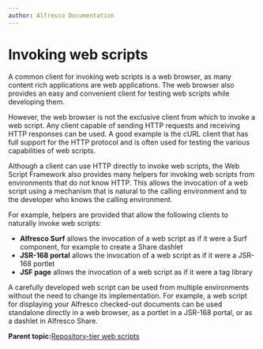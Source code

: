 ```yaml
---
author: Alfresco Documentation
---
```


# Invoking web scripts

A common client for invoking web scripts is a web browser, as many content rich applications are web applications. The web browser also provides an easy and convenient client for testing web scripts while developing them.

However, the web browser is not the exclusive client from which to invoke a web script. Any client capable of sending HTTP requests and receiving HTTP responses can be used. A good example is the cURL client that has full support for the HTTP protocol and is often used for testing the various capabilities of web scripts.

Although a client can use HTTP directly to invoke web scripts, the Web Script Framework also provides many helpers for invoking web scripts from environments that do not know HTTP. This allows the invocation of a web script using a mechanism that is natural to the calling environment and to the developer who knows the calling environment.

For example, helpers are provided that allow the following clients to naturally invoke web scripts:

-   **Alfresco Surf** allows the invocation of a web script as if it were a Surf component, for example to create a Share dashlet
-   **JSR-168 portal** allows the invocation of a web script as if it were a JSR-168 portlet
-   **JSF page** allows the invocation of a web script as if it were a tag library

A carefully developed web script can be used from multiple environments without the need to change its implementation. For example, a web script for displaying your Alfresco checked-out documents can be used standalone directly in a web browser, as a portlet in a JSR-168 portal, or as a dashlet in Alfresco Share.

**Parent topic:**[Repository-tier web scripts](../concepts/ws-overview.md)

